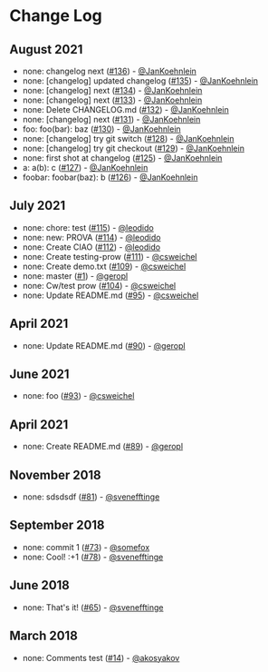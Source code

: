 # Change Log

## August 2021
- none: changelog next ([#136](https://github.com/gitpod-io/gitpod-test-repo/pull/136)) - [@JanKoehnlein](https://github.com/JanKoehnlein)
- none: [changelog] updated changelog ([#135](https://github.com/gitpod-io/gitpod-test-repo/pull/135)) - [@JanKoehnlein](https://github.com/JanKoehnlein)
- none: [changelog] next ([#134](https://github.com/gitpod-io/gitpod-test-repo/pull/134)) - [@JanKoehnlein](https://github.com/JanKoehnlein)
- none: [changelog] next ([#133](https://github.com/gitpod-io/gitpod-test-repo/pull/133)) - [@JanKoehnlein](https://github.com/JanKoehnlein)
- none: Delete CHANGELOG.md ([#132](https://github.com/gitpod-io/gitpod-test-repo/pull/132)) - [@JanKoehnlein](https://github.com/JanKoehnlein)
- none: [changelog] next ([#131](https://github.com/gitpod-io/gitpod-test-repo/pull/131)) - [@JanKoehnlein](https://github.com/JanKoehnlein)
- foo: foo(bar): baz ([#130](https://github.com/gitpod-io/gitpod-test-repo/pull/130)) - [@JanKoehnlein](https://github.com/JanKoehnlein)
- none: [changelog] try git switch ([#128](https://github.com/gitpod-io/gitpod-test-repo/pull/128)) - [@JanKoehnlein](https://github.com/JanKoehnlein)
- none: [changelog] try git checkout ([#129](https://github.com/gitpod-io/gitpod-test-repo/pull/129)) - [@JanKoehnlein](https://github.com/JanKoehnlein)
- none: first shot at changelog ([#125](https://github.com/gitpod-io/gitpod-test-repo/pull/125)) - [@JanKoehnlein](https://github.com/JanKoehnlein)
- a: a(b): c ([#127](https://github.com/gitpod-io/gitpod-test-repo/pull/127)) - [@JanKoehnlein](https://github.com/JanKoehnlein)
- foobar: foobar(baz): b ([#126](https://github.com/gitpod-io/gitpod-test-repo/pull/126)) - [@JanKoehnlein](https://github.com/JanKoehnlein)

## July 2021
- none: chore: test ([#115](https://github.com/gitpod-io/gitpod-test-repo/pull/115)) - [@leodido](https://github.com/leodido)
- none: new: PROVA ([#114](https://github.com/gitpod-io/gitpod-test-repo/pull/114)) - [@leodido](https://github.com/leodido)
- none: Create CIAO ([#112](https://github.com/gitpod-io/gitpod-test-repo/pull/112)) - [@leodido](https://github.com/leodido)
- none: Create testing-prow ([#111](https://github.com/gitpod-io/gitpod-test-repo/pull/111)) - [@csweichel](https://github.com/csweichel)
- none: Create demo.txt ([#109](https://github.com/gitpod-io/gitpod-test-repo/pull/109)) - [@csweichel](https://github.com/csweichel)
- none: master ([#1](https://github.com/gitpod-io/gitpod-test-repo/pull/1)) - [@geropl](https://github.com/geropl)
- none: Cw/test prow ([#104](https://github.com/gitpod-io/gitpod-test-repo/pull/104)) - [@csweichel](https://github.com/csweichel)
- none: Update README.md ([#95](https://github.com/gitpod-io/gitpod-test-repo/pull/95)) - [@csweichel](https://github.com/csweichel)

## April 2021
- none: Update README.md ([#90](https://github.com/gitpod-io/gitpod-test-repo/pull/90)) - [@geropl](https://github.com/geropl)

## June 2021
- none: foo ([#93](https://github.com/gitpod-io/gitpod-test-repo/pull/93)) - [@csweichel](https://github.com/csweichel)

## April 2021
- none: Create README.md ([#89](https://github.com/gitpod-io/gitpod-test-repo/pull/89)) - [@geropl](https://github.com/geropl)

## November 2018
- none: sdsdsdf ([#81](https://github.com/gitpod-io/gitpod-test-repo/pull/81)) - [@svenefftinge](https://github.com/svenefftinge)

## September 2018
- none: commit 1 ([#73](https://github.com/gitpod-io/gitpod-test-repo/pull/73)) - [@somefox](https://github.com/somefox)
- none: Cool! :+1 ([#78](https://github.com/gitpod-io/gitpod-test-repo/pull/78)) - [@svenefftinge](https://github.com/svenefftinge)

## June 2018
- none: That's it! ([#65](https://github.com/gitpod-io/gitpod-test-repo/pull/65)) - [@svenefftinge](https://github.com/svenefftinge)

## March 2018
- none: Comments test ([#14](https://github.com/gitpod-io/gitpod-test-repo/pull/14)) - [@akosyakov](https://github.com/akosyakov)
